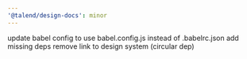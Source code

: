 ```yaml
---
'@talend/design-docs': minor
---
```


update babel config to use babel.config.js instead of .babelrc.json
add missing deps
remove link to design system (circular dep)
